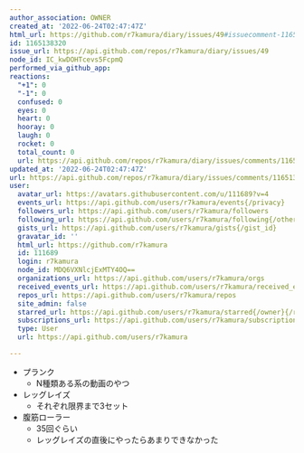 ```yaml
---
author_association: OWNER
created_at: '2022-06-24T02:47:47Z'
html_url: https://github.com/r7kamura/diary/issues/49#issuecomment-1165138320
id: 1165138320
issue_url: https://api.github.com/repos/r7kamura/diary/issues/49
node_id: IC_kwDOHTcevs5FcpmQ
performed_via_github_app: 
reactions:
  "+1": 0
  "-1": 0
  confused: 0
  eyes: 0
  heart: 0
  hooray: 0
  laugh: 0
  rocket: 0
  total_count: 0
  url: https://api.github.com/repos/r7kamura/diary/issues/comments/1165138320/reactions
updated_at: '2022-06-24T02:47:47Z'
url: https://api.github.com/repos/r7kamura/diary/issues/comments/1165138320
user:
  avatar_url: https://avatars.githubusercontent.com/u/111689?v=4
  events_url: https://api.github.com/users/r7kamura/events{/privacy}
  followers_url: https://api.github.com/users/r7kamura/followers
  following_url: https://api.github.com/users/r7kamura/following{/other_user}
  gists_url: https://api.github.com/users/r7kamura/gists{/gist_id}
  gravatar_id: ''
  html_url: https://github.com/r7kamura
  id: 111689
  login: r7kamura
  node_id: MDQ6VXNlcjExMTY4OQ==
  organizations_url: https://api.github.com/users/r7kamura/orgs
  received_events_url: https://api.github.com/users/r7kamura/received_events
  repos_url: https://api.github.com/users/r7kamura/repos
  site_admin: false
  starred_url: https://api.github.com/users/r7kamura/starred{/owner}{/repo}
  subscriptions_url: https://api.github.com/users/r7kamura/subscriptions
  type: User
  url: https://api.github.com/users/r7kamura

---
```

- プランク
    - N種類ある系の動画のやつ
- レッグレイズ
    - それぞれ限界まで3セット
- 腹筋ローラー
    - 35回ぐらい
    - レッグレイズの直後にやったらあまりできなかった